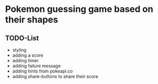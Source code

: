 # Pokemon guessing game based on their shapes

## TODO-List

- styling
- adding a score
- adding timer
- adding failure message
- adding hints from pokeapi.co
- adding share-buttons to share their score

